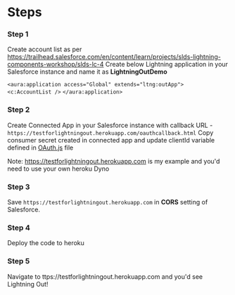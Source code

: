 # Steps

### Step 1
Create account list as per https://trailhead.salesforce.com/en/content/learn/projects/slds-lightning-components-workshop/slds-lc-4
Create below Lightning application in your Salesforce instance and name it as **LightningOutDemo**

`<aura:application access="Global" extends="ltng:outApp">`
`<c:AccountList />`
`</aura:application>`

### Step 2
Create Connected App in your Salesforce instance with callback URL - `https://testforlightningout.herokuapp.com/oauthcallback.html`
Copy consumer secret created in connected app and update clientId variable defined in [OAuth.js](/testforlightningout/blob/master/client/js/OAuth.js) file

Note: https://testforlightningout.herokuapp.com is my example and you'd need to use your own heroku Dyno

### Step 3 
Save `https://testforlightningout.herokuapp.com` in **CORS** setting of Salesforce.

### Step 4
Deploy the code to heroku 

### Step 5
Navigate to ttps://testforlightningout.herokuapp.com and you'd see Lightning Out!

